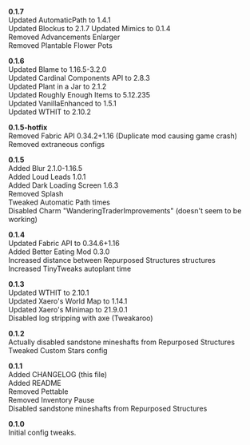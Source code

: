 **0.1.7**  
Updated AutomaticPath to 1.4.1  
Updated Blockus to 2.1.7
Updated Mimics to 0.1.4  
Removed Advancements Enlarger  
Removed Plantable Flower Pots  

**0.1.6**  
Updated Blame to 1.16.5-3.2.0  
Updated Cardinal Components API to 2.8.3  
Updated Plant in a Jar to 2.1.2  
Updated Roughly Enough Items to 5.12.235  
Updated VanillaEnhanced to 1.5.1  
Updated WTHIT to 2.10.2  

**0.1.5-hotfix**  
Removed Fabric API 0.34.2+1.16 (Duplicate mod causing game crash)  
Removed extraneous configs  

**0.1.5**  
Added Blur 2.1.0-1.16.5  
Added Loud Leads 1.0.1  
Added Dark Loading Screen 1.6.3  
Removed Splash  
Tweaked Automatic Path times  
Disabled Charm "WanderingTraderImprovements" (doesn't seem to be working)  

**0.1.4**  
Updated Fabric API to 0.34.6+1.16  
Added Better Eating Mod 0.3.0  
Increased distance between Repurposed Structures structures  
Increased TinyTweaks autoplant time

**0.1.3**  
Updated WTHIT to 2.10.1  
Updated Xaero's World Map to 1.14.1  
Updated Xaero's Minimap to 21.9.0.1  
Disabled log stripping with axe (Tweakaroo)

**0.1.2**  
Actually disabled sandstone mineshafts from Repurposed Structures  
Tweaked Custom Stars config  

**0.1.1**  
Added CHANGELOG (this file)  
Added README  
Removed Pettable  
Removed Inventory Pause  
Disabled sandstone mineshafts from Repurposed Structures  

**0.1.0**  
Initial config tweaks.  

